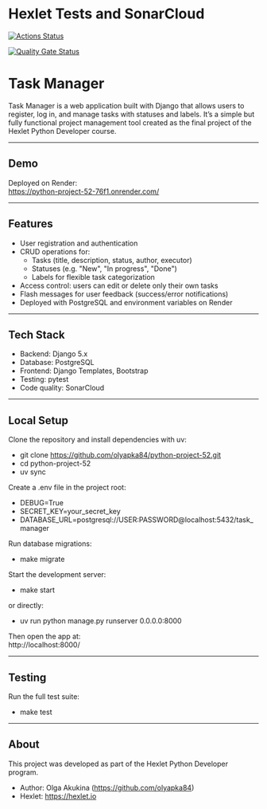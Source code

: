 # Hexlet Tests and SonarCloud
[![Actions Status](https://github.com/olyapka84/python-project-52/actions/workflows/hexlet-check.yml/badge.svg)](https://github.com/olyapka84/python-project-52/actions)

[![Quality Gate Status](https://sonarcloud.io/api/project_badges/measure?project=olyapka84_python-project-52&metric=alert_status)](https://sonarcloud.io/summary/new_code?id=olyapka84_python-project-52)

# Task Manager

Task Manager is a web application built with Django that allows users to register, log in, and manage tasks with statuses and labels.
It’s a simple but fully functional project management tool created as the final project of the Hexlet Python Developer course.

---

## Demo

Deployed on Render:  
https://python-project-52-76f1.onrender.com/

---

## Features

- User registration and authentication  
- CRUD operations for:
  - Tasks (title, description, status, author, executor)
  - Statuses (e.g. "New", "In progress", "Done")
  - Labels for flexible task categorization  
- Access control: users can edit or delete only their own tasks  
- Flash messages for user feedback (success/error notifications)  
- Deployed with PostgreSQL and environment variables on Render  

---

## Tech Stack

- Backend: Django 5.x  
- Database: PostgreSQL  
- Frontend: Django Templates, Bootstrap  
- Testing: pytest
- Code quality: SonarCloud  

---

## Local Setup

Clone the repository and install dependencies with uv:

- git clone https://github.com/olyapka84/python-project-52.git
- cd python-project-52
- uv sync

Create a .env file in the project root:

- DEBUG=True
- SECRET_KEY=your_secret_key
- DATABASE_URL=postgresql://USER:PASSWORD@localhost:5432/task_manager

Run database migrations:

- make migrate

Start the development server:

- make start

or directly:

- uv run python manage.py runserver 0.0.0.0:8000

Then open the app at:  
http://localhost:8000/

---

## Testing

Run the full test suite:

- make test

---

## About

This project was developed as part of the Hexlet Python Developer program.
- Author: Olga Akukina (https://github.com/olyapka84)
- Hexlet: https://hexlet.io
